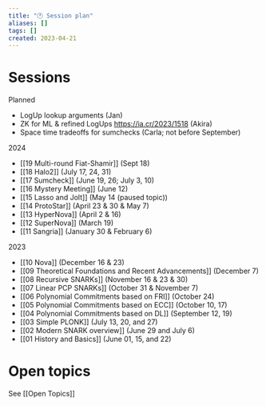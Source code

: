 ```yaml
---
title: "🕐 Session plan"
aliases: []
tags: []
created: 2023-04-21
---
```


# Sessions
Planned
- LogUp lookup arguments (Jan)
- ZK for ML & refined LogUps https://ia.cr/2023/1518 (Akira)
- Space time tradeoffs for sumchecks (Carla; not before September)

2024
- [[19 Multi-round Fiat-Shamir]] (Sept 18)
- [[18 Halo2]] (July 17, 24, 31)
- [[17 Sumcheck]] (June 19, 26; July 3, 10)
- [[16 Mystery Meeting]] (June 12)
- [[15 Lasso and Jolt]] (May 14 (paused topic))
- [[14 ProtoStar]] (April 23 & 30 & May 7)
- [[13 HyperNova]] (April 2 & 16)
- [[12 SuperNova]] (March 19)
- [[11 Sangria]] (January 30 & February 6)

2023
- [[10 Nova]] (December 16 & 23)
- [[09 Theoretical Foundations and Recent Advancements]] (December 7)
- [[08 Recursive SNARKs]] (November 16 & 23 & 30)
- [[07 Linear PCP SNARKs]] (October 31 & November 7)
- [[06 Polynomial Commitments based on FRI]] (October 24)
- [[05 Polynomial Commitments based on ECC]] (October 10, 17)
- [[04 Polynomial Commitments based on DL]] (September 12, 19)
- [[03 Simple PLONK]] (July 13, 20, and 27)
- [[02 Modern SNARK overview]] (June 29 and July 6)
- [[01 History and Basics]] (June 01, 15, and 22)

# Open topics
See [[Open Topics]]